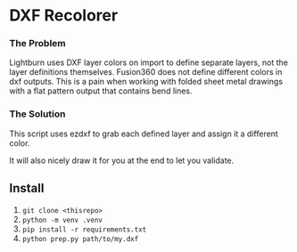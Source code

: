 # DXF Recolorer

### The Problem

Lightburn uses DXF layer colors on import to define separate layers, not the layer definitions themselves. Fusion360 does not define different colors in dxf outputs. This is a pain when working with folded sheet metal drawings with a flat pattern output that contains bend lines.

### The Solution

This script uses ezdxf to grab each defined layer and assign it a different color.

It will also nicely draw it for you at the end to let you validate.

## Install

1. `git clone <thisrepo>`
2. `python -m venv .venv`
3. `pip install -r requirements.txt`
4. `python prep.py path/to/my.dxf`
